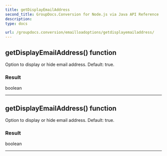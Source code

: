```yaml
---
title: getDisplayEmailAddress
second_title: GroupDocs.Conversion for Node.js via Java API Reference
description: 
type: docs

url: /groupdocs.conversion/emailloadoptions/getdisplayemailaddress/
---
```


## getDisplayEmailAddress()  function

 Option to display or hide email address. Default: true.
 

### Result
boolean


---


## getDisplayEmailAddress()  function

 Option to display or hide email address. Default: true.
 

### Result
boolean


---


